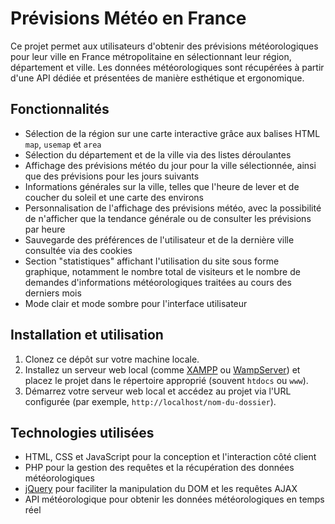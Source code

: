 # Prévisions Météo en France

Ce projet permet aux utilisateurs d'obtenir des prévisions météorologiques pour leur ville en France métropolitaine en sélectionnant leur région, département et ville. Les données météorologiques sont récupérées à partir d'une API dédiée et présentées de manière esthétique et ergonomique.

## Fonctionnalités

- Sélection de la région sur une carte interactive grâce aux balises HTML `map`, `usemap` et `area`
- Sélection du département et de la ville via des listes déroulantes
- Affichage des prévisions météo du jour pour la ville sélectionnée, ainsi que des prévisions pour les jours suivants
- Informations générales sur la ville, telles que l'heure de lever et de coucher du soleil et une carte des environs
- Personnalisation de l'affichage des prévisions météo, avec la possibilité de n'afficher que la tendance générale ou de consulter les prévisions par heure
- Sauvegarde des préférences de l'utilisateur et de la dernière ville consultée via des cookies
- Section "statistiques" affichant l'utilisation du site sous forme graphique, notamment le nombre total de visiteurs et le nombre de demandes d'informations météorologiques traitées au cours des derniers mois
- Mode clair et mode sombre pour l'interface utilisateur

## Installation et utilisation

1. Clonez ce dépôt sur votre machine locale.
2. Installez un serveur web local (comme [XAMPP](https://www.apachefriends.org/index.html) ou [WampServer](https://www.wampserver.com/)) et placez le projet dans le répertoire approprié (souvent `htdocs` ou `www`).
3. Démarrez votre serveur web local et accédez au projet via l'URL configurée (par exemple, `http://localhost/nom-du-dossier`).

## Technologies utilisées

- HTML, CSS et JavaScript pour la conception et l'interaction côté client
- PHP pour la gestion des requêtes et la récupération des données météorologiques
- [jQuery](https://jquery.com/) pour faciliter la manipulation du DOM et les requêtes AJAX
- API météorologique pour obtenir les données météorologiques en temps réel
